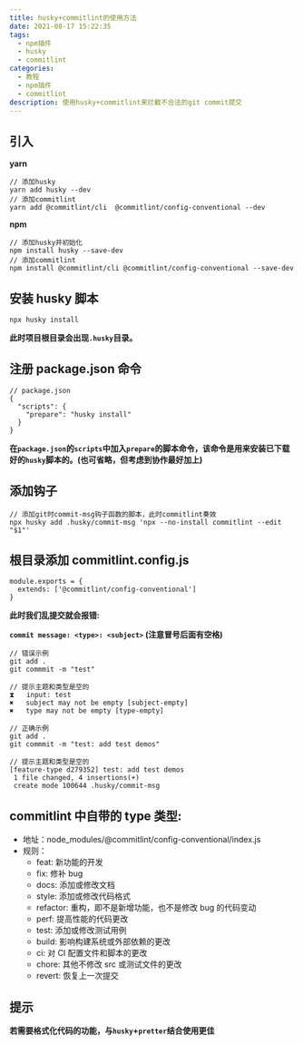 ```yaml
---
title: husky+commitlint的使用方法
date: 2021-08-17 15:22:35
tags:
  - npm插件
  - husky
  - commitlint
categories:
  - 教程
  - npm插件
  - commitlint
description: 使用husky+commitlint来拦截不合法的git commit提交
---
```


## 引入

**yarn**

```
// 添加husky
yarn add husky --dev
// 添加commitlint
yarn add @commitlint/cli  @commitlint/config-conventional --dev
```

**npm**

```
// 添加husky并初始化
npm install husky --save-dev
// 添加commitlint
npm install @commitlint/cli @commitlint/config-conventional --save-dev
```

## 安装 husky 脚本

```
npx husky install
```

**此时项目根目录会出现`.husky`目录。**

## 注册 package.json 命令

```
// package.json
{
  "scripts": {
    "prepare": "husky install"
  }
}
```

**在`package.json`的`scripts`中加入`prepare`的脚本命令，该命令是用来安装已下载好的`husky`脚本的。(也可省略，但考虑到协作最好加上)**

## 添加钩子

```
// 添加git时commit-msg钩子函数的脚本，此时commitlint奏效
npx husky add .husky/commit-msg 'npx --no-install commitlint --edit "$1"'
```

## 根目录添加 commitlint.config.js

```
module.exports = {
  extends: ['@commitlint/config-conventional']
}
```

**此时我们乱提交就会报错:**

**`commit message: <type>: <subject>` (注意冒号后面有空格)**

```
// 错误示例
git add .
git commmit -m "test"

// 提示主题和类型是空的
⧗   input: test
✖   subject may not be empty [subject-empty]
✖   type may not be empty [type-empty]
```

```
// 正确示例
git add .
git commmit -m "test: add test demos"

// 提示主题和类型是空的
[feature-type d279352] test: add test demos
 1 file changed, 4 insertions(+)
 create mode 100644 .husky/commit-msg
```

## commitlint 中自带的 type 类型:

- 地址：node_modules/@commitlint/config-conventional/index.js
- 规则：
  - feat: 新功能的开发
  - fix: 修补 bug
  - docs: 添加或修改文档
  - style: 添加或修改代码格式
  - refactor: 重构，即不是新增功能，也不是修改 bug 的代码变动
  - perf: 提高性能的代码更改
  - test: 添加或修改测试用例
  - build: 影响构建系统或外部依赖的更改
  - ci: 对 CI 配置文件和脚本的更改
  - chore: 其他不修改 src 或测试文件的更改
  - revert: 恢复上一次提交

## 提示

**若需要格式化代码的功能，与`husky`+`pretter`结合使用更佳**
